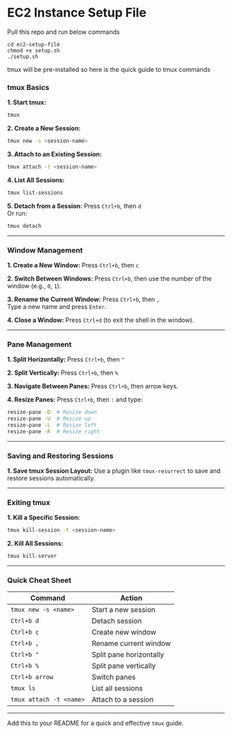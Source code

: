 # EC2 Instance Setup File
Pull this repo and run below commands
```
cd ec2-setup-file
chmod +x setup.sh
./setup.sh
```

tmux will be pre-installed so here is the quick guide to tmux commands

### **tmux Basics**

**1. Start tmux:**
```bash
tmux
```

**2. Create a New Session:**
```bash
tmux new -s <session-name>
```

**3. Attach to an Existing Session:**
```bash
tmux attach -t <session-name>
```

**4. List All Sessions:**
```bash
tmux list-sessions
```

**5. Detach from a Session:**
Press `Ctrl+b`, then `d`  
Or run:
```bash
tmux detach
```

---

### **Window Management**

**1. Create a New Window:**
Press `Ctrl+b`, then `c`

**2. Switch Between Windows:**
Press `Ctrl+b`, then use the number of the window (e.g., `0`, `1`).

**3. Rename the Current Window:**
Press `Ctrl+b`, then `,`  
Type a new name and press `Enter`.

**4. Close a Window:**
Press `Ctrl+d` (to exit the shell in the window).

---

### **Pane Management**

**1. Split Horizontally:**
Press `Ctrl+b`, then `"`

**2. Split Vertically:**
Press `Ctrl+b`, then `%`

**3. Navigate Between Panes:**
Press `Ctrl+b`, then arrow keys.

**4. Resize Panes:**
Press `Ctrl+b`, then `:` and type:
```bash
resize-pane -D  # Resize down
resize-pane -U  # Resize up
resize-pane -L  # Resize left
resize-pane -R  # Resize right
```

---

### **Saving and Restoring Sessions**

**1. Save tmux Session Layout:**
Use a plugin like `tmux-resurrect` to save and restore sessions automatically.

---

### **Exiting tmux**

**1. Kill a Specific Session:**
```bash
tmux kill-session -t <session-name>
```

**2. Kill All Sessions:**
```bash
tmux kill-server
```

---

### **Quick Cheat Sheet**

| Command                   | Action                              |
|---------------------------|-------------------------------------|
| `tmux new -s <name>`      | Start a new session                |
| `Ctrl+b d`                | Detach session                     |
| `Ctrl+b c`                | Create new window                  |
| `Ctrl+b ,`                | Rename current window              |
| `Ctrl+b "`                | Split pane horizontally            |
| `Ctrl+b %`                | Split pane vertically              |
| `Ctrl+b arrow`            | Switch panes                       |
| `tmux ls`                 | List all sessions                  |
| `tmux attach -t <name>`   | Attach to a session                |

---

Add this to your README for a quick and effective `tmux` guide.
